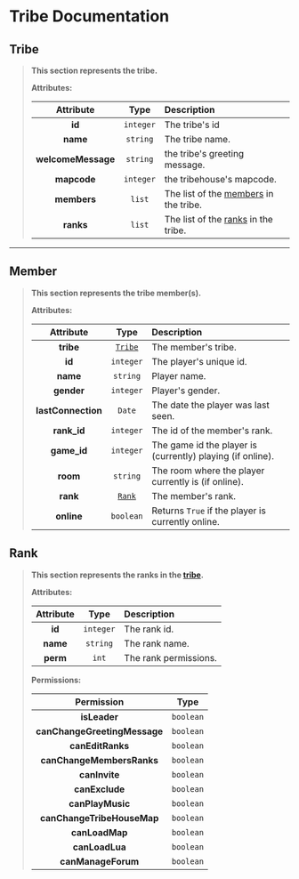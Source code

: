 # Tribe Documentation

## Tribe 
>**This section represents the tribe.** 
>
>**Attributes:**
>
>| Attribute | Type | Description 
>| :-: | :-: | :--
>| **id** | `integer` | The tribe's id
>| **name** | `string`| The tribe name.
>| **welcomeMessage** | `string` | the tribe's greeting message.
>| **mapcode** | `integer` | the tribehouse's mapcode.
>| **members** | `list` | The list of the [members](#member) in the tribe.
>| **ranks** | `list` | The list of the [ranks](#rank) in the tribe.

---

## Member
>**This section represents the tribe member(s).**
>
>**Attributes:**
>
>| Attribute | Type | Description 
>| :-: | :-: | :--
>| **tribe** | [`Tribe`](#tribe) | The member's tribe.
>| **id** | `integer` | The player's unique id.
>| **name** | `string` | Player name.
>| **gender** | `integer` | Player's gender.
>| **lastConnection** | `Date` | The date the player was last seen.
>| **rank_id** | `integer` | The id of the member's rank.
>| **game_id** | `integer` | The game id the player is (currently) playing (if online).
>| **room** | `string` | The room where the player currently is (if online).
>| **rank** | [`Rank`](##rank) | The member's rank.
>| **online** | `boolean`| Returns `True` if the player is currently online.

## Rank
>**This section represents the ranks in the [tribe](#tribe).**
>
> **Attributes:**
>
>| Attribute | Type | Description 
>| :-: | :-: | :--
>| **id** | `integer` | The rank id.
>| **name** | `string` | The rank name.
>| **perm** | `int` | The rank permissions.
>
>**Permissions:**
>
>|Permission|Type
>|:-:|:-:
>|**isLeader** | `boolean`
>|**canChangeGreetingMessage** | `boolean`
>|**canEditRanks** | `boolean`
>|**canChangeMembersRanks** | `boolean`
>|**canInvite** | `boolean`
>|**canExclude** | `boolean`
>|**canPlayMusic** | `boolean`
>|**canChangeTribeHouseMap** | `boolean`
>|**canLoadMap** | `boolean`
>|**canLoadLua** | `boolean`
>**canManageForum**| `boolean`
